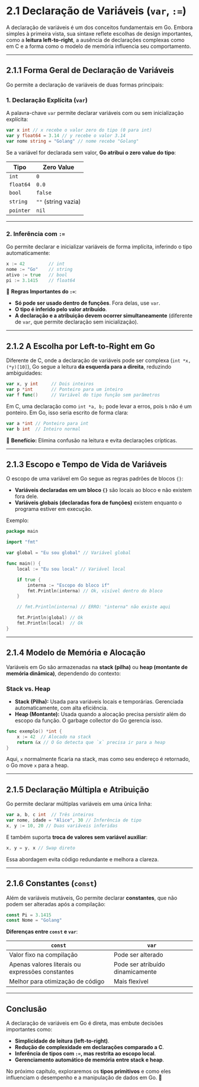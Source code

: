 # **2.1 Declaração de Variáveis (`var`, `:=`)**

A declaração de variáveis é um dos conceitos fundamentais em Go. Embora simples à primeira vista, sua sintaxe reflete escolhas de design importantes, como a **leitura left-to-right**, a ausência de declarações complexas como em C e a forma como o modelo de memória influencia seu comportamento.

---

## **2.1.1 Forma Geral de Declaração de Variáveis**

Go permite a declaração de variáveis de duas formas principais:

### **1. Declaração Explícita (`var`)**

A palavra-chave `var` permite declarar variáveis com ou sem inicialização explícita:

```go
var x int // x recebe o valor zero do tipo (0 para int)
var y float64 = 3.14 // y recebe o valor 3.14
var nome string = "Golang" // nome recebe "Golang"
```

Se a variável for declarada sem valor, **Go atribui o zero value do tipo**:

| Tipo        | Zero Value |
|------------|------------|
| `int`      | `0`        |
| `float64`  | `0.0`      |
| `bool`     | `false`    |
| `string`   | `""` (string vazia) |
| `pointer`  | `nil`      |

---

### **2. Inferência com `:=`**

Go permite declarar e inicializar variáveis de forma implícita, inferindo o tipo automaticamente:

```go
x := 42         // int
nome := "Go"    // string
ativo := true   // bool
pi := 3.1415    // float64
```

📌 **Regras Importantes do `:=`**:
- **Só pode ser usado dentro de funções**. Fora delas, use `var`.
- **O tipo é inferido pelo valor atribuído**.
- **A declaração e a atribuição devem ocorrer simultaneamente** (diferente de `var`, que permite declaração sem inicialização).

---

## **2.1.2 A Escolha por Left-to-Right em Go**

Diferente de C, onde a declaração de variáveis pode ser complexa (`int *x, (*y)[10]`), Go segue a leitura **da esquerda para a direita**, reduzindo ambiguidades:

```go
var x, y int     // Dois inteiros
var p *int       // Ponteiro para um inteiro
var f func()     // Variável do tipo função sem parâmetros
```

Em C, uma declaração como `int *a, b;` pode levar a erros, pois `b` não é um ponteiro. Em Go, isso seria escrito de forma clara:

```go
var a *int // Ponteiro para int
var b int  // Inteiro normal
```

📌 **Benefício:** Elimina confusão na leitura e evita declarações crípticas.

---

## **2.1.3 Escopo e Tempo de Vida de Variáveis**

O escopo de uma variável em Go segue as regras padrões de blocos `{}`:

- **Variáveis declaradas em um bloco `{}`** são locais ao bloco e não existem fora dele.
- **Variáveis globais (declaradas fora de funções)** existem enquanto o programa estiver em execução.

Exemplo:

```go
package main

import "fmt"

var global = "Eu sou global" // Variável global

func main() {
    local := "Eu sou local" // Variável local

    if true {
        interna := "Escopo do bloco if"
        fmt.Println(interna) // Ok, visível dentro do bloco
    }

    // fmt.Println(interna) // ERRO: "interna" não existe aqui

    fmt.Println(global) // Ok
    fmt.Println(local)  // Ok
}
```

---

## **2.1.4 Modelo de Memória e Alocação**

Variáveis em Go são armazenadas na **stack (pilha)** ou **heap (montante de memória dinâmica)**, dependendo do contexto:

### **Stack vs. Heap**

- **Stack (Pilha):** Usada para variáveis locais e temporárias. Gerenciada automaticamente, com alta eficiência.
- **Heap (Montante):** Usada quando a alocação precisa persistir além do escopo da função. O garbage collector do Go gerencia isso.

```go
func exemplo() *int {
    x := 42  // Alocado na stack
    return &x // O Go detecta que `x` precisa ir para a heap
}
```

Aqui, `x` normalmente ficaria na stack, mas como seu endereço é retornado, o Go move `x` para a heap.

---

## **2.1.5 Declaração Múltipla e Atribuição**

Go permite declarar múltiplas variáveis em uma única linha:

```go
var a, b, c int  // Três inteiros
var nome, idade = "Alice", 30 // Inferência de tipo
x, y := 10, 20 // Duas variáveis inferidas
```

E também suporta **troca de valores sem variável auxiliar**:

```go
x, y = y, x // Swap direto
```

Essa abordagem evita código redundante e melhora a clareza.

---

## **2.1.6 Constantes (`const`)**

Além de variáveis mutáveis, Go permite declarar **constantes**, que não podem ser alteradas após a compilação:

```go
const Pi = 3.1415
const Nome = "Golang"
```

**Diferenças entre `const` e `var`**:

| `const` | `var` |
|---------|--------|
| Valor fixo na compilação | Pode ser alterado |
| Apenas valores literais ou expressões constantes | Pode ser atribuído dinamicamente |
| Melhor para otimização de código | Mais flexível |

---

## **Conclusão**

A declaração de variáveis em Go é direta, mas embute decisões importantes como:
- **Simplicidade de leitura (left-to-right)**.
- **Redução de complexidade em declarações comparado a C**.
- **Inferência de tipos com `:=`, mas restrita ao escopo local**.
- **Gerenciamento automático de memória entre stack e heap**.

No próximo capítulo, exploraremos os **tipos primitivos** e como eles influenciam o desempenho e a manipulação de dados em Go. 🚀
